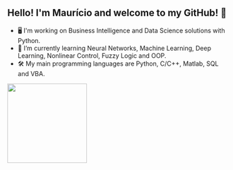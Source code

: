 ## Hello! I'm Maurício and welcome to my GitHub! 👋

- 🖥️ I'm working on Business Intelligence and Data Science solutions with Python. 
- 🌱 I’m currently learning Neural Networks, Machine Learning, Deep Learning, Nonlinear Control, Fuzzy Logic and OOP.
- 🛠️ My main programming languages are Python, C/C++, Matlab, SQL and VBA. 


 <div>
  <a href="https://github.com/mauricio-gandarela">
  <img height="180em" src="https://github-readme-stats.vercel.app/api?username=mauricio-gandarela&show_icons=true&theme=dark&include_all_commits=true&count_private=true"/>
</div>



